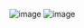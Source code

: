 ![image](https://github.com/user-attachments/assets/eb14d16a-7eae-4aa2-afef-6e2a26ec2005)
![image](https://github.com/user-attachments/assets/ebaab588-46dc-4900-9257-6d06511683c6)

